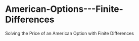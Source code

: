 # American-Options---Finite-Differences
Solving the Price of an American Option with Finite Differences
